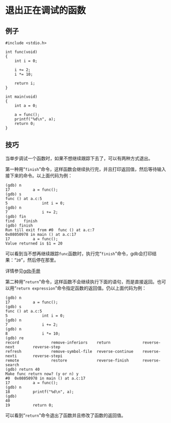 # 退出正在调试的函数

## 例子

	#include <stdio.h>

	int func(void)
	{
	    int i = 0;
	
	    i += 2;
	    i *= 10;
	
	    return i;
	}
	
	int main(void)
	{
	    int a = 0;
	
	    a = func();
	    printf("%d\n", a);
	    return 0;
	}



## 技巧

当单步调试一个函数时，如果不想继续跟踪下去了，可以有两种方式退出。

第一种用“`finish`”命令，这样函数会继续执行完，并且打印返回值，然后等待输入接下来的命令。以上面代码为例：

	(gdb) n
	17          a = func();
	(gdb) s
	func () at a.c:5
	5               int i = 0;
	(gdb) n
	7               i += 2;
	(gdb) fin
	find    finish
	(gdb) finish
	Run till exit from #0  func () at a.c:7
	0x08050978 in main () at a.c:17
	17          a = func();
	Value returned is $1 = 20

	
可以看到当不想再继续跟踪`func`函数时，执行完“`finish`”命令，gdb会打印结果：“`20`”，然后停在那里。

详情参见[gdb手册](https://sourceware.org/gdb/onlinedocs/gdb/Continuing-and-Stepping.html)

第二种用“`return`”命令，这样函数不会继续执行下面的语句，而是直接返回。也可以用“`return expression`”命令指定函数的返回值。仍以上面代码为例：

	(gdb) n
	17          a = func();
	(gdb) s
	func () at a.c:5
	5               int i = 0;
	(gdb) n
	7               i += 2;
	(gdb) n
	8               i *= 10;
	(gdb) re
	record              remove-inferiors    return              reverse-next        reverse-step
	refresh             remove-symbol-file  reverse-continue    reverse-nexti       reverse-stepi
	remote              restore             reverse-finish      reverse-search
	(gdb) return 40
	Make func return now? (y or n) y
	#0  0x08050978 in main () at a.c:17
	17          a = func();
	(gdb) n
	18          printf("%d\n", a);
	(gdb)
	40
	19          return 0;



可以看到“`return`”命令退出了函数并且修改了函数的返回值。
